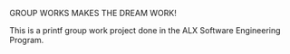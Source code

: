 GROUP WORKS MAKES THE DREAM WORK!

This is a printf group work project done in the ALX Software Engineering Program.

